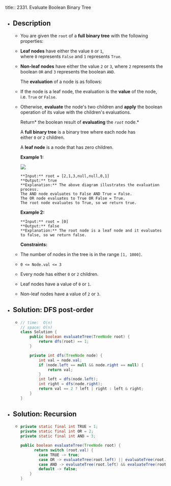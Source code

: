 title:: 2331. Evaluate Boolean Binary Tree

- ## Description
	- You are given the `root` of a **full binary tree** with the following properties:
	- **Leaf nodes** have either the value `0` or `1`, where `0` represents `False` and `1` represents `True`.
	- **Non-leaf nodes** have either the value `2` or `3`, where `2` represents the boolean `OR` and `3` represents the boolean `AND`.
	  
	  The **evaluation** of a node is as follows:
	- If the node is a leaf node, the evaluation is the **value** of the node, i.e. `True` or `False`.
	- Otherwise, **evaluate** the node's two children and **apply** the boolean operation of its value with the children's evaluations.
	  
	  Return* the boolean result of **evaluating** the *`root`* node.*
	  
	  A **full binary tree** is a binary tree where each node has either `0` or `2` children.
	  
	  A **leaf node** is a node that has zero children.
	  
	  
	  
	  **Example 1:**
	  
	  ![](https://assets.leetcode.com/uploads/2022/05/16/example1drawio1.png)
	  
	  ```
	  **Input:** root = [2,1,3,null,null,0,1]
	  **Output:** true
	  **Explanation:** The above diagram illustrates the evaluation process.
	  The AND node evaluates to False AND True = False.
	  The OR node evaluates to True OR False = True.
	  The root node evaluates to True, so we return true.
	  ```
	  
	  **Example 2:**
	  
	  ```
	  **Input:** root = [0]
	  **Output:** false
	  **Explanation:** The root node is a leaf node and it evaluates to false, so we return false.
	  ```
	  
	  
	  
	  **Constraints:**
	- The number of nodes in the tree is in the range `[1, 1000]`.
	- `0 <= Node.val <= 3`
	- Every node has either `0` or `2` children.
	- Leaf nodes have a value of `0` or `1`.
	- Non-leaf nodes have a value of `2` or `3`.
- ## Solution: DFS post-order
	- ```java
	  // time:  O(n)
	  // space: O(n)
	  class Solution {
	      public boolean evaluateTree(TreeNode root) {
	          return dfs(root) == 1;
	      }
	  
	      private int dfs(TreeNode node) {
	          int val = node.val;
	          if (node.left == null && node.right == null) {
	              return val;
	          }
	          int left = dfs(node.left);
	          int right = dfs(node.right);
	          return val == 2 ? left | right : left & right;
	      }
	  }
	  ```
- ## Solution: Recursion
	- ```java
	  private static final int TRUE = 1;
	  private static final int OR = 2;
	  private static final int AND = 3;
	  
	  public boolean evaluateTree(TreeNode root) {
	    	return switch (root.val) {
	          case TRUE -> true;
	          case OR -> evaluateTree(root.left) || evaluateTree(root.right);
	          case AND -> evaluateTree(root.left) && evaluateTree(root.right);
	          default -> false;
	      }
	  } 
	  ```